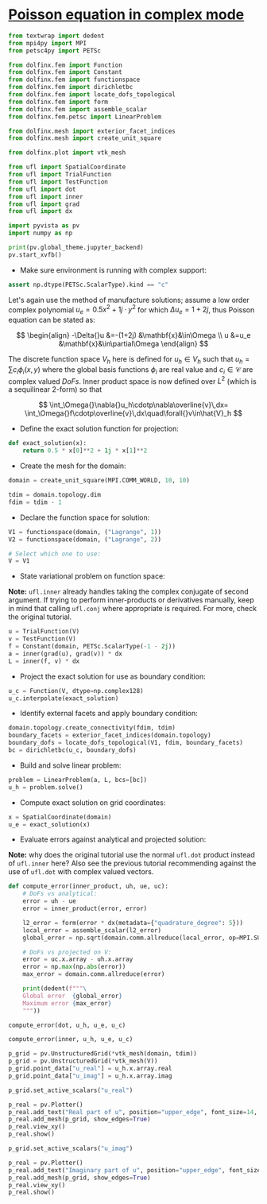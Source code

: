 # [Poisson equation in complex mode](https://jsdokken.com/dolfinx-tutorial/chapter1/complex_mode.html)

```python
from textwrap import dedent
from mpi4py import MPI
from petsc4py import PETSc

from dolfinx.fem import Function
from dolfinx.fem import Constant
from dolfinx.fem import functionspace
from dolfinx.fem import dirichletbc
from dolfinx.fem import locate_dofs_topological
from dolfinx.fem import form
from dolfinx.fem import assemble_scalar
from dolfinx.fem.petsc import LinearProblem

from dolfinx.mesh import exterior_facet_indices
from dolfinx.mesh import create_unit_square

from dolfinx.plot import vtk_mesh

from ufl import SpatialCoordinate
from ufl import TrialFunction
from ufl import TestFunction
from ufl import dot
from ufl import inner
from ufl import grad
from ufl import dx

import pyvista as pv
import numpy as np
```

```python
print(pv.global_theme.jupyter_backend)
pv.start_xvfb()
```

- Make sure environment is running with complex support:

```python
assert np.dtype(PETSc.ScalarType).kind == "c"
```

Let's again use the method of manufacture solutions; assume a low order complex polynomial $u_e=0.5x^2+1j\cdotp{}y^2$ for which $\Delta{}u_e=1+2j$, thus Poisson equation can be stated as:

$$
\begin{align}
-\Delta{}u &=-(1+2j)    &\mathbf{x}&\in\Omega \\
         u &=u_e  &\mathbf{x}&\in\partial\Omega
\end{align}
$$


The discrete function space $V_h$ here is defined for $u_h\in{}V_h$ such that $u_h=\sum{}c_i\phi_i(x,y)$ where the global basis functions $\phi_i$ are real value and $c_i\in\mathcal{C}$ are complex valued *DoFs*. Inner product space is now defined over $L^2$ (which is a sequilinear 2-form) so that

$$
\int_\Omega{}\nabla{}u_h\cdotp\nabla\overline{v}\,dx=
\int_\Omega{}f\cdotp\overline{v}\,dx\quad\forall{}v\in\hat{V}_h
$$

- Define the exact solution function for projection:

```python
def exact_solution(x):
    return 0.5 * x[0]**2 + 1j * x[1]**2
```

- Create the mesh for the domain:

```python
domain = create_unit_square(MPI.COMM_WORLD, 10, 10)

tdim = domain.topology.dim
fdim = tdim - 1
```

- Declare the function space for solution:

```python
V1 = functionspace(domain, ("Lagrange", 1))
V2 = functionspace(domain, ("Lagrange", 2))

# Select which one to use:
V = V1
```

- State variational problem on function space:

**Note:** `ufl.inner` already handles taking the complex conjugate of second argument. If trying to perform inner-products or derivatives manually, keep in mind that calling `ufl.conj` where appropriate is required. For more, check the original tutorial.

```python
u = TrialFunction(V)
v = TestFunction(V)
f = Constant(domain, PETSc.ScalarType(-1 - 2j))
a = inner(grad(u), grad(v)) * dx
L = inner(f, v) * dx
```

- Project the exact solution for use as boundary condition:

```python
u_c = Function(V, dtype=np.complex128)
u_c.interpolate(exact_solution)
```

- Identify external facets and apply boundary condition:

```python
domain.topology.create_connectivity(fdim, tdim)
boundary_facets = exterior_facet_indices(domain.topology)
boundary_dofs = locate_dofs_topological(V1, fdim, boundary_facets)
bc = dirichletbc(u_c, boundary_dofs)
```

- Build and solve linear problem:

```python
problem = LinearProblem(a, L, bcs=[bc])
u_h = problem.solve()
```

- Compute exact solution on grid coordinates:

```python
x = SpatialCoordinate(domain)
u_e = exact_solution(x)
```

- Evaluate errors against analytical and projected solution:

**Note:** why does the original tutorial use the normal `ufl.dot` product instead of `ufl.inner` here? Also see the previous tutorial recommending against the use of `ufl.dot` with complex valued vectors.

```python
def compute_error(inner_product, uh, ue, uc):
    # DoFs vs analytical:
    error = uh - ue
    error = inner_product(error, error)

    l2_error = form(error * dx(metadata={"quadrature_degree": 5}))
    local_error = assemble_scalar(l2_error)
    global_error = np.sqrt(domain.comm.allreduce(local_error, op=MPI.SUM))

    # DoFs vs projected on V:
    error = uc.x.array - uh.x.array
    error = np.max(np.abs(error))
    max_error = domain.comm.allreduce(error)

    print(dedent(f"""\
    Global error  {global_error}
    Maximum error {max_error}
    """))
```

```python
compute_error(dot, u_h, u_e, u_c)
```

```python
compute_error(inner, u_h, u_e, u_c)
```

```python
p_grid = pv.UnstructuredGrid(*vtk_mesh(domain, tdim))
p_grid = pv.UnstructuredGrid(*vtk_mesh(V))
p_grid.point_data["u_real"] = u_h.x.array.real
p_grid.point_data["u_imag"] = u_h.x.array.imag
```

```python
p_grid.set_active_scalars("u_real")

p_real = pv.Plotter()
p_real.add_text("Real part of u", position="upper_edge", font_size=14, color="black")
p_real.add_mesh(p_grid, show_edges=True)
p_real.view_xy()
p_real.show()
```

```python
p_grid.set_active_scalars("u_imag")

p_real = pv.Plotter()
p_real.add_text("Imaginary part of u", position="upper_edge", font_size=14, color="black")
p_real.add_mesh(p_grid, show_edges=True)
p_real.view_xy()
p_real.show()
```
